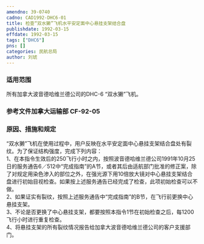 ```yaml
---
amendno: 39-0740  
cadno: CAD1992-DHC6-01  
title: 检查“双水獭”飞机水平安定面中心悬挂支架结合盘  
publishdate: 1992-03-15  
effdate: 1992-03-15  
tags: ["DHC6"]  
pns: []  
categories: 民航总局  
author: 刘琥  
---
```

  
### 适用范围  
所有加拿大波音德哈维兰德公司的DHC-6 “双水獭”飞机。  
  
<!--more-->  
### 参考文件加拿大运输部 CF-92-05  
  
### 原因、措施和规定  
“双水獭”飞机在使用过程中，用户反映在水平安定面中心悬挂支架结合盘处有裂纹。为了保证结构强度，完成下列内容：  
    1、在本指令生效后的250飞行小时之内，按照波音德哈维兰德公司1991年10月25日的服务通告6／512中“完成指南”的A节，或者其后由适航部门批准的修正案，除了对规定用染色渗入的部位之外，在强光源下用10倍放大镜对中心悬挂支架结合盘进行初始目视检查。如果按上述服务通告已经完成了检查，此项初始检查可以不做。  
 2、如果证实有裂纹，按照上述服务通告中“完成指南”的B节，在飞行前更换中心悬挂支架。  
    3、不论是否更换了中心悬挂支架，都要按照本指令1节在初始检查之后，每1200飞行小时进行重复检查。  
    4、将悬挂支架的所有裂纹情况报告给加拿大波音德哈维兰德公司的客户支援部门。  
  

